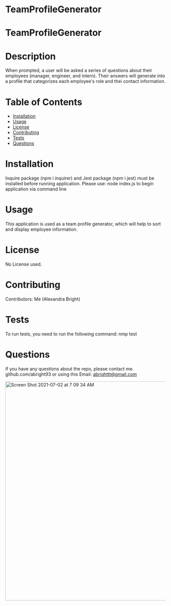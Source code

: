 # TeamProfileGenerator

# TeamProfileGenerator

# Description
When prompted, a user will be asked a series of questions about their employees (manager, engineer, and intern). Their answers will generate into a profile that categorizes each employee's role and thei contact information.
# Table of Contents
* [Installation](#installation)
* [Usage](#usage)
* [License](#license)
* [Contributing](#contributing)
* [Tests](#tests)
* [Questions](#questions)
# Installation
Inquire package (npm i inquirer) and Jest package (npm i jest) must be installed before running application.
Please use: node index.js to begin application via command line
# Usage
This application is used as a team profile generator, which will help to sort and display employee information.
# License
No License used.
# Contributing
​Contributors: Me (Alexandra Bright)
# Tests
To run tests, you need to run the following command: nmp test
# Questions
If you have any questions about the repo, please contact me.
github.com/abright93 or using this Email: abrighttt@gmail.com

<img width="685" alt="Screen Shot 2021-07-02 at 7 09 34 AM" src="https://user-images.githubusercontent.com/84680936/124266201-a9cbf400-db04-11eb-90ef-ab08025aadae.png">
